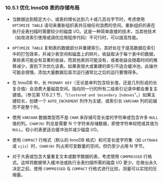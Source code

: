### 10.5.1 优化 InnoDB 表的存储布局

- 当数据达到稳定大小，或表的增长达到几十或几百兆字节时，考虑使用 `OPTIMIZE TABLE` 语句来重新组织表并压缩任何浪费的空间。重新组织的表在执行全表扫描时需要较少的磁盘 I/O。这是一种简单直接的技术，当其他技术（如改进索引使用或调优应用程序代码）不可行时，可以提高性能。

- `OPTIMIZE TABLE` 复制表的数据部分并重建索引。其好处在于提高数据在索引中的打包效率，并减少表空间和磁盘上的碎片。收益取决于每个表中的数据，某些表可能会有显著的收益，而其他表则可能没有，或者收益会随着时间的推移减少，直到下次优化该表。如果表很大或重建的索引不适合缓冲池，此操作可能会很慢。添加大量数据后首次运行通常比之后的运行要慢得多。

- 在 InnoDB 中，长 `PRIMARY KEY`（无论是单列包含较长值，还是几列形成的长复合值）会浪费大量磁盘空间。指向同一行的所有二级索引记录中都会重复主键值。（参见第 17.6.2.1 节，“`Clustered and Secondary Indexes`”。）如果主键较长，创建一个 `AUTO_INCREMENT` 列作为主键，或索引长 `VARCHAR` 列的前缀而不是整个列。

- 使用 `VARCHAR` 数据类型而不是 `CHAR` 来存储可变长度的字符串或包含许多 `NULL` 值的列。`CHAR(N)` 列总是需要 N 个字符来存储数据，即使字符串较短或其值为 `NULL`。较小的表更适合缓冲池并减少磁盘 I/O。

- 使用 `COMPACT` 行格式（默认的 InnoDB 格式）和可变长度字符集（如 `utf8mb4` 或 `sjis`）时，`CHAR(N)` 列占用可变数量的空间，但仍至少占用 N 字节。

- 对于大表或包含大量重复文本或数字数据的表，考虑使用 `COMPRESSED` 行格式。这样将数据带入缓冲池或执行全表扫描所需的磁盘 I/O 更少。在做出永久决定之前，使用 `COMPRESSED` 与 `COMPACT` 行格式进行比较，测量可以实现的压缩量。